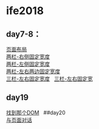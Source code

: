 # ife2018
## day7-8：  
[页面布局](https://spock504.github.io/IFE-2018/day7-8/task7-8.html)  
[两栏-右侧固定宽度](https://spock504.github.io/IFE-2018/day7-8/两栏-右侧固定宽度.html)  
[两栏-左侧固定宽度](https://spock504.github.io/IFE-2018/day7-8/两栏-左侧固定宽度.html)  
[两栏-左右两边固定宽度](https://spock504.github.io/IFE-2018/day7-8/两栏-左右两边固定宽度.html)  
[三栏-左右固定宽度](https://spock504.github.io/IFE-2018/day7-8/三栏-左右固定宽度.html)  
[三栏-左右固定宽](https://spock504.github.io/IFE-2018/day7-8/三栏-左中固定宽度.html)  
##

## day19  
[找到那个DOM](https://spock504.github.io/IFE-2018/day19/%E6%89%BE%E5%88%B0%E9%82%A3%E4%B8%AADOM.html)  
##day20  
[与页面对话](https://spock504.github.io/IFE-2018/day20/三栏-左中固定宽度.html)

